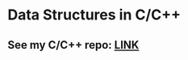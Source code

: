 # Data Structures in C/C++

## See my C/C++ repo: [LINK](https://github.com/vsRevaL/c-cpp/tree/main)

<br>
<br>
<br>
<br>
<br>
